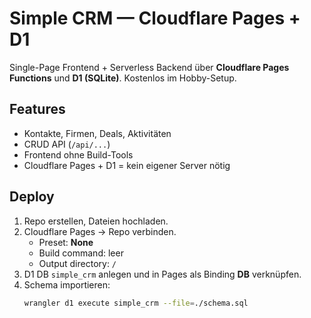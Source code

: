 # Simple CRM — Cloudflare Pages + D1

Single-Page Frontend + Serverless Backend über **Cloudflare Pages Functions** und **D1 (SQLite)**.
Kostenlos im Hobby-Setup.

## Features
- Kontakte, Firmen, Deals, Aktivitäten
- CRUD API (`/api/...`)
- Frontend ohne Build-Tools
- Cloudflare Pages + D1 = kein eigener Server nötig

## Deploy
1. Repo erstellen, Dateien hochladen.
2. Cloudflare Pages → Repo verbinden.
   - Preset: **None**
   - Build command: leer
   - Output directory: `/`
3. D1 DB `simple_crm` anlegen und in Pages als Binding **DB** verknüpfen.
4. Schema importieren:
   ```bash
   wrangler d1 execute simple_crm --file=./schema.sql
   ```
